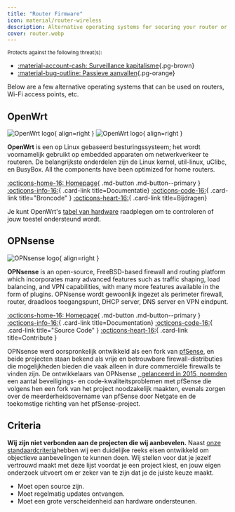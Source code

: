 ```yaml
---
title: "Router Firmware"
icon: material/router-wireless
description: Alternative operating systems for securing your router or Wi-Fi access point.
cover: router.webp
---
```


<small>Protects against the following threat(s):</small>

- [:material-account-cash: Surveillance kapitalisme](basics/common-threats.md#surveillance-as-a-business-model ""){.pg-brown}
- [:material-bug-outline: Passieve aanvallen](basics/common-threats.md#security-and-privacy ""){.pg-orange}

Below are a few alternative operating systems that can be used on routers, Wi-Fi access points, etc.

## OpenWrt

<div class="admonition recommendation" markdown>

![OpenWrt logo](assets/img/router/openwrt.svg#only-light){ align=right }
![OpenWrt logo](assets/img/router/openwrt-dark.svg#only-dark){ align=right }

**OpenWrt** is een op Linux gebaseerd besturingssysteem; het wordt voornamelijk gebruikt op embedded apparaten om netwerkverkeer te routeren. De belangrijkste onderdelen zijn de Linux kernel, util-linux, uClibc, en BusyBox. All the components have been optimized for home routers.

[:octicons-home-16: Homepage](https://openwrt.org){ .md-button .md-button--primary }
[:octicons-info-16:](https://openwrt.org/docs/start){ .card-link title=Documentatie}
[:octicons-code-16:](https://github.com/openwrt/openwrt){ .card-link title="Broncode" }
[:octicons-heart-16:](https://openwrt.org/donate){ .card-link title=Bijdragen}

</details>

</div>

Je kunt OpenWrt's [tabel van hardware](https://openwrt.org/toh/start) raadplegen om te controleren of jouw toestel ondersteund wordt.

## OPNsense

<div class="admonition recommendation" markdown>

![OPNsense logo](assets/img/router/opnsense.svg){ align=right }

**OPNsense** is an open-source, FreeBSD-based firewall and routing platform which incorporates many advanced features such as traffic shaping, load balancing, and VPN capabilities, with many more features available in the form of plugins. OPNsense wordt gewoonlijk ingezet als perimeter firewall, router, draadloos toegangspunt, DHCP server, DNS server en VPN eindpunt.

[:octicons-home-16: Homepage](https://opnsense.org){ .md-button .md-button--primary }
[:octicons-info-16:](https://docs.opnsense.org/index.html){ .card-link title=Documentation}
[:octicons-code-16:](https://github.com/opnsense){ .card-link title="Source Code" }
[:octicons-heart-16:](https://opnsense.org/donate){ .card-link title=Contribute }

</details>

</div>

OPNsense werd oorspronkelijk ontwikkeld als een fork van [pfSense](https://en.wikipedia.org/wiki/PfSense), en beide projecten staan bekend als vrije en betrouwbare firewall-distributies die mogelijkheden bieden die vaak alleen in dure commerciële firewalls te vinden zijn. De ontwikkelaars van OPNsense [, gelanceerd in 2015, noemden](https://docs.opnsense.org/history/thefork.html) een aantal beveiligings- en code-kwaliteitsproblemen met pfSense die volgens hen een fork van het project noodzakelijk maakten, evenals zorgen over de meerderheidsovername van pfSense door Netgate en de toekomstige richting van het pfSense-project.

## Criteria

**Wij zijn niet verbonden aan de projecten die wij aanbevelen.** Naast [onze standaardcriteria](about/criteria.md)hebben wij een duidelijke reeks eisen ontwikkeld om objectieve aanbevelingen te kunnen doen. Wij stellen voor dat je jezelf vertrouwd maakt met deze lijst voordat je een project kiest, en jouw eigen onderzoek uitvoert om er zeker van te zijn dat je de juiste keuze maakt.

- Moet open source zijn.
- Moet regelmatig updates ontvangen.
- Moet een grote verscheidenheid aan hardware ondersteunen.
